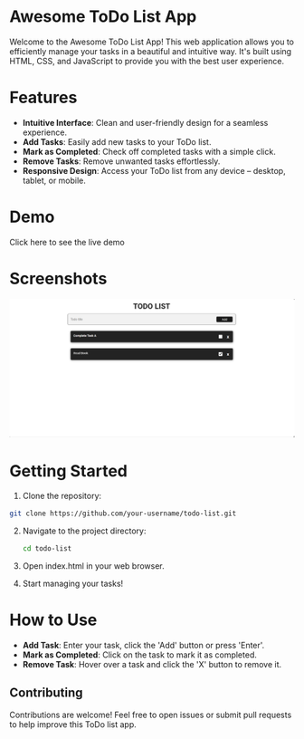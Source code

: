 # Awesome ToDo List App
Welcome to the Awesome ToDo List App! This web application allows you to efficiently manage your tasks in a beautiful and intuitive way. It's built using HTML, CSS, and JavaScript to provide you with the best user experience.

# Features
- **Intuitive Interface**: Clean and user-friendly design for a seamless experience.
- **Add Tasks**: Easily add new tasks to your ToDo list.
- **Mark as Completed**: Check off completed tasks with a simple click.
- **Remove Tasks**: Remove unwanted tasks effortlessly.
- **Responsive Design**: Access your ToDo list from any device – desktop, tablet, or mobile.

# Demo
Click here to see the live demo <!-- Update with the actual link when hosting your app -->

# Screenshots
![ToDo List App](./images/todoListPC.png)
# Getting Started
1. Clone the repository:

```bash
git clone https://github.com/your-username/todo-list.git
```
2. Navigate to the project directory:

    ```bash
    cd todo-list
    ```

3. Open index.html in your web browser.

4. Start managing your tasks!

# How to Use
- **Add Task**: Enter your task, click the 'Add' button or press 'Enter'.
- **Mark as Completed**: Click on the task to mark it as completed.
- **Remove Task**: Hover over a task and click the 'X' button to remove it.

## Contributing
Contributions are welcome! Feel free to open issues or submit pull requests to help improve this ToDo list app.